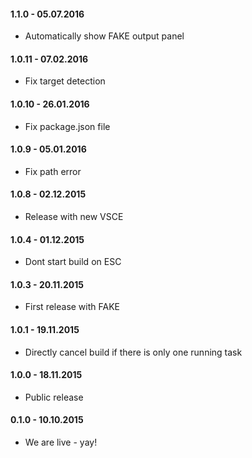 #### 1.1.0 - 05.07.2016
* Automatically show FAKE output panel

#### 1.0.11 - 07.02.2016
* Fix target detection

#### 1.0.10 - 26.01.2016
* Fix package.json file

#### 1.0.9 - 05.01.2016
* Fix path error

#### 1.0.8 - 02.12.2015
* Release with new VSCE

#### 1.0.4 - 01.12.2015
* Dont start build on ESC

#### 1.0.3 - 20.11.2015
* First release with FAKE

#### 1.0.1 - 19.11.2015
* Directly cancel build if there is only one running task

#### 1.0.0 - 18.11.2015
* Public release

#### 0.1.0 - 10.10.2015
* We are live - yay!
